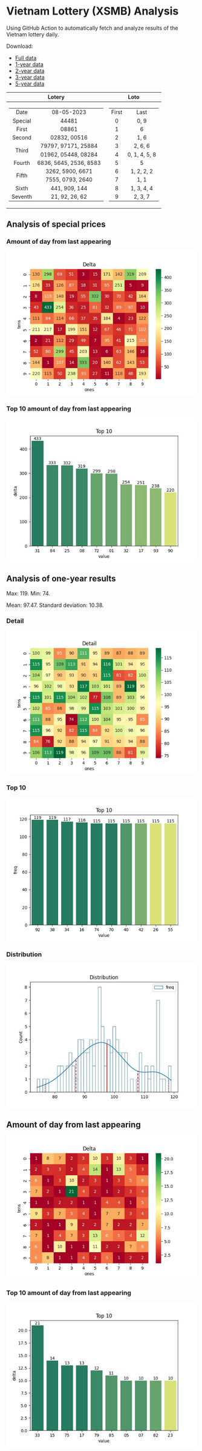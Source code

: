 # Vietnam Lottery (XSMB) Analysis

Using GitHub Action to automatically fetch and analyze results of the Vietnam lottery daily.

Download:

* [Full data](https://raw.githubusercontent.com/khiemdoan/vietnam-lottery-xsmb-analysis/main/results/xsmb.csv)
* [1-year data](https://raw.githubusercontent.com/khiemdoan/vietnam-lottery-xsmb-analysis/main/results/xsmb_1_year.csv)
* [2-year data](https://raw.githubusercontent.com/khiemdoan/vietnam-lottery-xsmb-analysis/main/results/xsmb_2_year.csv)
* [3-year data](https://raw.githubusercontent.com/khiemdoan/vietnam-lottery-xsmb-analysis/main/results/xsmb_3_year.csv)
* [5-year data](https://raw.githubusercontent.com/khiemdoan/vietnam-lottery-xsmb-analysis/main/results/xsmb_5_year.csv)

| Lotery      | Loto |
| :-----------: | :-----------: |
| <table><tr><td>Date</td><td>08-05-2023</td></tr><tr><td>Special</td><td>44481</td></tr><tr><td>First</td><td>08861</td></tr><tr><td>Second</td><td>02832, 00516</td></tr><tr><td rowspan="2">Third</td><td>79797, 97171, 25884</td></tr><tr><td>01962, 05448, 08284</td></tr><tr><td>Fourth</td><td>6836, 5645, 2536, 8583</td></tr><tr><td rowspan="2">Fifth</td><td>3262, 5900, 6671</td></tr><tr><td>7555, 0793, 2640</td></tr><tr><td>Sixth</td><td>441, 909, 144</td></tr><tr><td>Seventh</td><td>21, 92, 26, 62</td></tr></table> | <table><tr><td>First</td><td>Last</td></tr><tr><td>0</td><td>0, 9</td></tr><tr><td>1</td><td>6</td></tr><tr><td>2</td><td>1, 6</td></tr><tr><td>3</td><td>2, 6, 6</td></tr><tr><td>4</td><td>0, 1, 4, 5, 8</td></tr><tr><td>5</td><td>5</td></tr><tr><td>6</td><td>1, 2, 2, 2</td></tr><tr><td>7</td><td>1, 1</td></tr><tr><td>8</td><td>1, 3, 4, 4</td></tr><tr><td>9</td><td>2, 3, 7</td></tr></table> |


<h2>Analysis of special prices</h2>

<h3>Amount of day from last appearing</h3>

![Delta](images/special_delta.jpg)

<h3>Top 10 amount of day from last appearing</h3>

![Delta top 10](images/special_delta_top_10.jpg)

<h2>Analysis of one-year results</h2>

Max: 119. Min: 74.

Mean: 97.47. Standard deviation: 10.38.

<h3>Detail</h3>

![Detail](images/heatmap.jpg)

<h3>Top 10</h3>

![Top 10](images/top-10.jpg)

<h3>Distribution</h3>

![Distribution](images/distribution.jpg)

<h2>Amount of day from last appearing</h2>

![Delta](images/delta.jpg)

<h3>Top 10 amount of day from last appearing</h3>

![Delta top 10](images/delta_top_10.jpg)